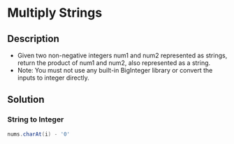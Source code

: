 # Multiply Strings

## Description

* Given two non-negative integers num1 and num2 represented as strings, return the product of num1 and num2, also represented as a string.
* Note: You must not use any built-in BigInteger library or convert the inputs to integer directly.

## Solution

### String to Integer

```Java
nums.charAt(i) - '0'
```
